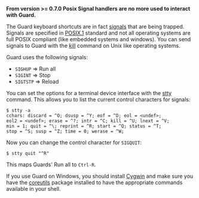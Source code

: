 **From version >= 0.7.0 Posix Signal handlers are no more used to interact with Guard.**

The Guard keyboard shortcuts are in fact [signals](http://www.unix.com/man-page/All/7/signal/) that are being trapped. Signals are specified in [POSIX.1](http://www.unix.org/version3/ieee_std.html) standard and not all operating systems are full POSIX compliant (like embedded systems and windows). You can send signals to Guard with the [kill](http://www.unix.com/man-page/All/1/kill/) command on Unix like operating systems.

Guard uses the following signals:

- `SIGHUP` => Run all
- `SIGINT` => Stop
- `SIGTSTP` => Reload

You can set the options for a terminal device interface with the [stty](http://www.unix.com/man-page/All/1/stty/) command. This allows you to list the current control characters for signals:

    $ stty -a
    cchars: discard = ^O; dsusp = ^Y; eof = ^D; eol = <undef>;
	eol2 = <undef>; erase = ^?; intr = ^C; kill = ^U; lnext = ^V;
	min = 1; quit = ^\; reprint = ^R; start = ^Q; status = ^T;
	stop = ^S; susp = ^Z; time = 0; werase = ^W;

Now you can change the control character for `SIGQUIT`:

    $ stty quit "^R"

This maps Guards' Run all to `Ctrl-R`.

If you use Guard on Windows, you should install [Cygwin](http://www.cygwin.com/) and make sure you have the [coreutils](http://cygwin.com/cgi-bin2/package-cat.cgi?file=coreutils%2Fcoreutils-8.10-1&grep=sh-utils) package installed to have the appropriate commands available in your shell.